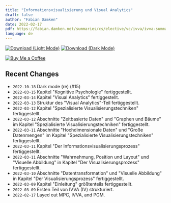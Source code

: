 ```yaml
---
title: "Informationsvisualisierung und Visual Analytics"
draft: false
author: "Fabian Damken"
date: 2022-02-17
pdf: https://fabian.damken.net/summaries/cs/elective/vc/ivva/ivva-summary.pdf
language: de
---
```


[![Download (Light Mode)](/download.png)](ivva-summary.pdf)
[![Download (Dark Mode)](/download-dark.png)](ivva-summary-dark.pdf)

[![Buy Me a Coffee](/kofi.png)](https://ko-fi.com/fdamken)

## Recent Changes
- `2022-10-18` Dark mode (re) (#15)
- `2022-03-15` Kapitel "Kognitive Psychologie" fertiggestellt.
- `2022-03-14` Kapitel "Visual Analytics" fertiggestellt.
- `2022-03-13` Struktur des "Visual Analytics"-Teil fertiggestellt.
- `2022-03-12` Kapitel "Spezialisierte Visualisierungstechniken" fertiggestellt.
- `2022-03-12` Abschnitte "Zeitbasierte Daten" und "Graphen und Bäume" im Kapitel "Spezialisierte Visualisierungstechniken" fertiggestellt.
- `2022-03-11` Abschnitte "Hochdimensionale Daten" und "Große Datenmengen" im Kapitel "Spezialisierte Visualisierungstechniken" fertiggestellt.
- `2022-03-11` Kapitel "Der Informationsvisualisierungsprozess" fertiggestellt.
- `2022-03-11` Abschnitte "Wahrnehmung, Position und Layout" und "Visuelle Abbildung" in Kapitel "Der Visualisierungsprozess" fertiggestellt.
- `2022-03-10` Abschnitte "Datentransformation" und "Visuelle Abbildung" in Kapitel "Der Visualisierungsprozess" fertiggestellt.
- `2022-03-09` Kapitel "Einleitung" größtenteils fertiggestellt.
- `2022-03-09` Ersten Teil von IVVA (IV) strukturiert.
- `2022-02-17` Layed out MPC, IVVA, and PGM.
